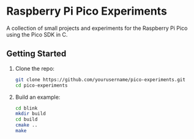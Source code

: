 # Raspberry Pi Pico Experiments

A collection of small projects and experiments for the Raspberry Pi Pico using the Pico SDK in C.

## Getting Started

1. Clone the repo:

   ```bash
   git clone https://github.com/yourusername/pico-experiments.git
   cd pico-experiments
   ```

2. Build an example:
   ```bash
   cd blink
   mkdir build
   cd build
   cmake ..
   make
   ```
